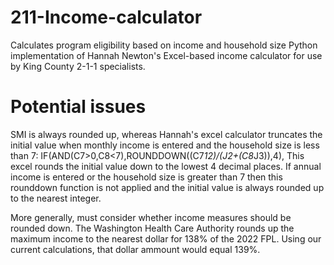# 211-Income-calculator
Calculates program eligibility based on income and household size
Python implementation of Hannah Newton's Excel-based income calculator for 
use by King County 2-1-1 specialists.

# Potential issues
SMI is always rounded up, whereas Hannah's excel calculator truncates the initial value
when monthly income is entered and the household size is less than 7:
    IF(AND(C7>0,C8<7),ROUNDDOWN((C7*12)/(J2+(C8*J3)),4),
This excel rounds the initial value down to the lowest 4 decimal places.
If annual income is entered or the household size is greater than 7 then
this rounddown function is not applied and the initial value is always
rounded up to the nearest integer.

More generally, must consider whether income measures should be rounded down.
The Washington Health Care Authority rounds up the maximum income to the nearest dollar
for 138% of the 2022 FPL. Using our current calculations, that dollar ammount would equal 139%.